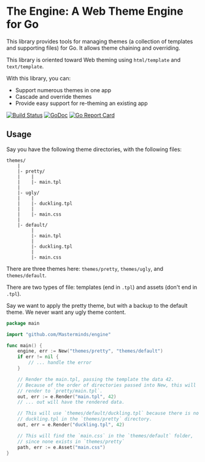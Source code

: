 # The Engine: A Web Theme Engine for Go

This library provides tools for managing themes (a collection of
templates and supporting files) for Go. It allows theme chaining
and overriding.

This library is oriented toward Web theming using `html/template`
and `text/template`.

With this library, you can:

- Support numerous themes in one app
- Cascade and override themes
- Provide easy support for re-theming an existing app

[![Build Status](https://travis-ci.org/Masterminds/engine.svg)](https://travis-ci.org/Masterminds/engine) [![GoDoc](https://godoc.org/github.com/Masterminds/engine?status.png)](https://godoc.org/github.com/Masterminds/engine) [![Go Report Card](http://goreportcard.com/badge/Masterminds/engine)](http://goreportcard.com/report/Masterminds/engine)

## Usage

Say you have the following theme directories, with the following files:

```
themes/
    |
    |- pretty/
    |    |
    |    |- main.tpl
    |
    |- ugly/
    |    |
    |    |- duckling.tpl
    |    |
    |    |- main.css
    |
    |- default/
         |
         |- main.tpl
         |
         |- duckling.tpl
         |
         |- main.css
```

There are three themes here: `themes/pretty`, `themes/ugly`, and
`themes/default`.

There are two types of file: templates (end in `.tpl`) and assets (don't
end in `.tpl`).

Say we want to apply the pretty theme, but with a backup to the default
theme. We never want any ugly theme content.

```go
package main

import "github.com/Masterminds/engine"

func main() {
    engine, err := New("themes/pretty", "themes/default")
    if err != nil {
        // ... handle the error
    }

    // Render the main.tpl, passing the template the data 42.
    // Because of the order of directories passed into New, this will
    // render to `pretty/main.tpl`.
    out, err := e.Render("main.tpl", 42)
    // ... out will have the rendered data.

    // This will use `themes/default/duckling.tpl` because there is no
    // duckling.tpl in the `themes/pretty` directory.
    out, err = e.Render("duckling.tpl", 42)

    // This will find the `main.css` in the `themes/default` folder,
    // since none exists in `themes/pretty`
    path, err := e.Asset("main.css")
}
```
